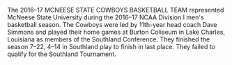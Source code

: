 The 2016–17 MCNEESE STATE COWBOYS BASKETBALL TEAM represented McNeese State University during the 2016–17 NCAA Division I men's basketball season. The Cowboys were led by 11th-year head coach Dave Simmons and played their home games at Burton Coliseum in Lake Charles, Louisiana as members of the Southland Conference. They finished the season 7–22, 4–14 in Southland play to finish in last place. They failed to qualify for the Southland Tournament.
